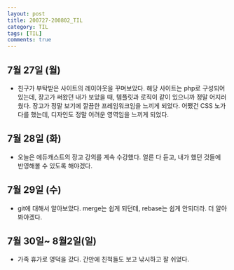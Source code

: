 ```yaml
---
layout: post
title: 200727-200802_TIL
category: TIL
tags: [TIL]
comments: true
---
```



## 7월 27일 (월)
- 친구가 부탁받은 사이트의 레이아웃을 꾸며보았다. 해당 사이트는 php로 구성되어있는데, 장고가 써왔던 내가 보았을 때, 템플릿과 로직이 같이 있으니까 정말 어지러웠다. 장고가 정말 보기에 깔끔한 프레임워크임을 느끼게 되었다. 어쨌건 CSS 노가다를 했는데, 디자인도 정말 어려운 영역임을 느끼게 되었다.

## 7월 28일 (화)
- 오늘은 에듀캐스트의 장고 강의를 계속 수강했다. 얼른 다 듣고, 내가 했던 것들에 반영해볼 수 있도록 해야겠다.


## 7월 29일 (수)
- git에 대해서 알아보았다. merge는 쉽게 되던데, rebase는 쉽게 안되더라. 더 알아봐야겠다.

## 7월 30일~ 8월2일(일)
- 가족 휴가로 영덕을 갔다. 간만에 친척들도 보고 낚시하고 잘 쉬었다.
